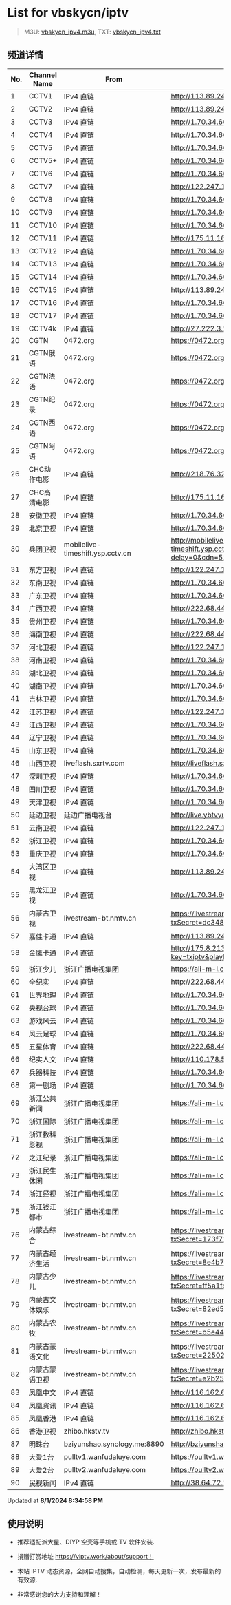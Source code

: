 # List for **vbskycn/iptv**

> M3U: [vbskycn_ipv4.m3u](./vbskycn_ipv4.m3u ), TXT: [vbskycn_ipv4.txt](./txt/vbskycn_ipv4.txt )

## 频道详情

| No. | Channel Name | From | Source |
| --- | ------------ | ---- | ------ |
| 1 | CCTV1 | IPv4 直链 | <http://113.89.244.85:4200/udp/239.77.1.17:5146> |
| 2 | CCTV2 | IPv4 直链 | <http://113.89.244.85:4200/udp/239.77.1.158:5146> |
| 3 | CCTV3 | IPv4 直链 | <http://1.70.34.66:8084/udp/239.1.1.9:8009> |
| 4 | CCTV4 | IPv4 直链 | <http://1.70.34.66:8084/udp/239.1.1.10:8010> |
| 5 | CCTV5 | IPv4 直链 | <http://1.70.34.66:8084/udp/239.1.1.11:8011> |
| 6 | CCTV5+ | IPv4 直链 | <http://1.70.34.66:8084/udp/239.1.1.12:8012> |
| 7 | CCTV6 | IPv4 直链 | <http://1.70.34.66:8084/udp/239.1.1.13:8013> |
| 8 | CCTV7 | IPv4 直链 | <http://122.247.120.120:9999/udp/233.50.200.24:5140> |
| 9 | CCTV8 | IPv4 直链 | <http://1.70.34.66:8084/udp/239.1.1.15:8015> |
| 10 | CCTV9 | IPv4 直链 | <http://1.70.34.66:8084/udp/239.1.1.16:8016> |
| 11 | CCTV10 | IPv4 直链 | <http://1.70.34.66:8084/udp/239.1.1.17:8017> |
| 12 | CCTV11 | IPv4 直链 | <http://175.11.169.166:4022/udp/239.76.245.251:1234> |
| 13 | CCTV12 | IPv4 直链 | <http://1.70.34.66:8084/udp/239.1.1.19:8019> |
| 14 | CCTV13 | IPv4 直链 | <http://1.70.34.66:8084/udp/239.1.1.20:8020> |
| 15 | CCTV14 | IPv4 直链 | <http://1.70.34.66:8084/udp/239.1.1.21:8021> |
| 16 | CCTV15 | IPv4 直链 | <http://113.89.244.85:4200/udp/239.77.1.239:5146> |
| 17 | CCTV16 | IPv4 直链 | <http://1.70.34.66:8084/udp/239.1.1.122:8122> |
| 18 | CCTV17 | IPv4 直链 | <http://1.70.34.66:8084/udp/239.1.1.23:8023> |
| 19 | CCTV4k | IPv4 直链 | <http://27.222.3.214/liveali-tp4k.cctv.cn/live/4K10M.stream/playlist.m3u8> |
| 20 | CGTN | 0472.org | <https://0472.org/hls/cgtn.m3u8> |
| 21 | CGTN俄语 | 0472.org | <https://0472.org/hls/cgtne.m3u8> |
| 22 | CGTN法语 | 0472.org | <https://0472.org/hls/cgtnf.m3u8> |
| 23 | CGTN纪录 | 0472.org | <https://0472.org/hls/cgtnd.m3u8> |
| 24 | CGTN西语 | 0472.org | <https://0472.org/hls/cgtnx.m3u8> |
| 25 | CGTN阿语 | 0472.org | <https://0472.org/hls/cgtna.m3u8> |
| 26 | CHC动作电影 | IPv4 直链 | <http://218.76.32.193:9901/tsfile/live/1020_1.m3u8> |
| 27 | CHC高清电影 | IPv4 直链 | <http://175.11.169.166:4022/udp/239.76.245.242:1234> |
| 28 | 安徽卫视 | IPv4 直链 | <http://1.70.34.66:8084/udp/239.1.1.44:8044> |
| 29 | 北京卫视 | IPv4 直链 | <http://1.70.34.66:8084/udp/239.1.1.41:8041> |
| 30 | 兵团卫视 | mobilelive-timeshift.ysp.cctv.cn | <http://mobilelive-timeshift.ysp.cctv.cn/timeshift/ysp/2022606701/timeshift.m3u8?delay=0&cdn=5202> |
| 31 | 东方卫视 | IPv4 直链 | <http://122.247.120.120:9999/udp/233.50.200.146:5140> |
| 32 | 东南卫视 | IPv4 直链 | <http://1.70.34.66:8084/udp/239.1.1.33:8033> |
| 33 | 广东卫视 | IPv4 直链 | <http://1.70.34.66:8084/udp/239.1.1.49:8049> |
| 34 | 广西卫视 | IPv4 直链 | <http://222.68.44.13:9988/udp/239.45.0.5:5140> |
| 35 | 贵州卫视 | IPv4 直链 | <http://1.70.34.66:8084/udp/239.1.1.43:8043> |
| 36 | 海南卫视 | IPv4 直链 | <http://222.68.44.13:9988/udp/239.45.1.81:5140> |
| 37 | 河北卫视 | IPv4 直链 | <http://122.247.120.120:9999/udp/233.50.200.105:5140> |
| 38 | 河南卫视 | IPv4 直链 | <http://1.70.34.66:8084/udp/239.1.1.34:8034> |
| 39 | 湖北卫视 | IPv4 直链 | <http://1.70.34.66:8084/udp/239.1.1.32:8032> |
| 40 | 湖南卫视 | IPv4 直链 | <http://1.70.34.66:8084/udp/239.1.1.28:8028> |
| 41 | 吉林卫视 | IPv4 直链 | <http://1.70.34.66:8084/udp/239.1.1.30:8030> |
| 42 | 江苏卫视 | IPv4 直链 | <http://122.247.120.120:9999/udp/233.50.200.144:5140> |
| 43 | 江西卫视 | IPv4 直链 | <http://1.70.34.66:8084/udp/239.1.1.52:8052> |
| 44 | 辽宁卫视 | IPv4 直链 | <http://1.70.34.66:8084/udp/239.1.1.42:8042> |
| 45 | 山东卫视 | IPv4 直链 | <http://1.70.34.66:8084/udp/239.1.1.47:8047> |
| 46 | 山西卫视 | liveflash.sxrtv.com | <http://liveflash.sxrtv.com/live/sxwshd.m3u8?sub_m3u8=true&edge_slice=true> |
| 47 | 深圳卫视 | IPv4 直链 | <http://1.70.34.66:8084/udp/239.1.1.39:8039> |
| 48 | 四川卫视 | IPv4 直链 | <http://1.70.34.66:8084/udp/239.1.1.29:8029> |
| 49 | 天津卫视 | IPv4 直链 | <http://1.70.34.66:8084/udp/239.1.1.46:8046> |
| 50 | 延边卫视 | 延边广播电视台 | <http://live.ybtvyun.com/video/s10006-44f040627ca1/index.m3u8> |
| 51 | 云南卫视 | IPv4 直链 | <http://122.247.120.120:9999/udp/233.50.200.115:5140> |
| 52 | 浙江卫视 | IPv4 直链 | <http://1.70.34.66:8084/udp/239.1.1.38:8038> |
| 53 | 重庆卫视 | IPv4 直链 | <http://1.70.34.66:8084/udp/239.1.1.36:8036> |
| 54 | 大湾区卫视 | IPv4 直链 | <http://113.89.244.85:4200/udp/239.77.0.215:5146> |
| 55 | 黑龙江卫视 | IPv4 直链 | <http://1.70.34.66:8084/udp/239.1.1.37:8037> |
| 56 | 内蒙古卫视 | livestream-bt.nmtv.cn | <https://livestream-bt.nmtv.cn/nmtv/2314general.m3u8?txSecret=dc348a27bd36fe1bd63562af5e7269ea&txTime=771EF880> |
| 57 | 嘉佳卡通 | IPv4 直链 | <http://113.89.244.85:4200/udp/239.77.0.179:5146> |
| 58 | 金鹰卡通 | IPv4 直链 | <http://175.8.213.198:8081/tsfile/live/1002_1.m3u8?key=txiptv&playlive=1&authid=0> |
| 59 | 浙江少儿 | 浙江广播电视集团 | <https://ali-m-l.cztv.com/channels/lantian/channel008/1080p.m3u8> |
| 60 | 全纪实 | IPv4 直链 | <http://222.68.44.13:9988/udp/239.45.3.135:5140> |
| 61 | 世界地理 | IPv4 直链 | <http://1.70.34.66:8084/udp/239.1.1.99:8099> |
| 62 | 央视台球 | IPv4 直链 | <http://1.70.34.66:8084/udp/239.1.1.100:8100> |
| 63 | 游戏风云 | IPv4 直链 | <http://1.70.34.66:8084/udp/239.1.1.83:8083> |
| 64 | 风云足球 | IPv4 直链 | <http://1.70.34.66:8084/udp/239.1.1.101:8101> |
| 65 | 五星体育 | IPv4 直链 | <http://222.68.44.13:9988/udp/239.45.3.210:5140> |
| 66 | 纪实人文 | IPv4 直链 | <http://110.178.52.143:8082/udp/239.1.1.45:8045> |
| 67 | 兵器科技 | IPv4 直链 | <http://1.70.34.66:8084/udp/239.1.1.97:8097> |
| 68 | 第一剧场 | IPv4 直链 | <http://1.70.34.66:8084/udp/239.1.1.94:8094> |
| 69 | 浙江公共新闻 | 浙江广播电视集团 | <https://ali-m-l.cztv.com/channels/lantian/channel007/1080p.m3u8> |
| 70 | 浙江国际 | 浙江广播电视集团 | <https://ali-m-l.cztv.com/channels/lantian/channel010/1080p.m3u8> |
| 71 | 浙江教科影视 | 浙江广播电视集团 | <https://ali-m-l.cztv.com/channels/lantian/channel004/1080p.m3u8> |
| 72 | 之江纪录 | 浙江广播电视集团 | <https://ali-m-l.cztv.com/channels/lantian/channel012/1080p.m3u8> |
| 73 | 浙江民生休闲 | 浙江广播电视集团 | <https://ali-m-l.cztv.com/channels/lantian/channel006/1080p.m3u8> |
| 74 | 浙江经视 | 浙江广播电视集团 | <https://ali-m-l.cztv.com/channels/lantian/channel003/1080p.m3u8> |
| 75 | 浙江钱江都市 | 浙江广播电视集团 | <https://ali-m-l.cztv.com/channels/lantian/channel002/1080p.m3u8> |
| 76 | 内蒙古综合 | livestream-bt.nmtv.cn | <https://livestream-bt.nmtv.cn/nmtv/2316general.m3u8?txSecret=173f71025a2de64458989cfb281a0a37&txTime=771E8800> |
| 77 | 内蒙古经济生活 | livestream-bt.nmtv.cn | <https://livestream-bt.nmtv.cn/nmtv/2317general.m3u8?txSecret=8e4b7cf6a2c8a75f74aef1a8a07cef43&txTime=771E8800> |
| 78 | 内蒙古少儿 | livestream-bt.nmtv.cn | <https://livestream-bt.nmtv.cn/nmtv/2318general.m3u8?txSecret=ff5a1fd70ea228ee35b0d29895f37c56&txTime=771E8800> |
| 79 | 内蒙古文体娱乐 | livestream-bt.nmtv.cn | <https://livestream-bt.nmtv.cn/nmtv/2319general.m3u8?txSecret=82ed51a2a4cbf85b62fec8ef2bfe4529&txTime=771E8800> |
| 80 | 内蒙古农牧 | livestream-bt.nmtv.cn | <https://livestream-bt.nmtv.cn/nmtv/2320general.m3u8?txSecret=b5e44fcd9473993661f17746112ad1b7&txTime=771E8800> |
| 81 | 内蒙古蒙语文化 | livestream-bt.nmtv.cn | <https://livestream-bt.nmtv.cn/nmtv/2321general.m3u8?txSecret=2250268a1d326dbbc4cbf0ba32649ca5&txTime=771E8800> |
| 82 | 内蒙古蒙语卫视 | livestream-bt.nmtv.cn | <https://livestream-bt.nmtv.cn/nmtv/2315general.m3u8?txSecret=e2b255285dd119a92c8aa5cdf00f8b84&txTime=771EF880> |
| 83 | 凤凰中文 | IPv4 直链 | <http://116.162.6.192/1.v.smtcdns.net/qctv.fengshows.cn/live/0701pcc72.m3u8> |
| 84 | 凤凰资讯 | IPv4 直链 | <http://116.162.6.192/1.v.smtcdns.net/qctv.fengshows.cn/live/0701pin72.m3u8> |
| 85 | 凤凰香港 | IPv4 直链 | <http://116.162.6.192/1.v.smtcdns.net/qctv.fengshows.cn/live/0701phk72.m3u8> |
| 86 | 香港卫视 | zhibo.hkstv.tv | <http://zhibo.hkstv.tv/livestream/mutfysrq/playlist.m3u8> |
| 87 | 明珠台 | bziyunshao.synology.me:8890 | <http://bziyunshao.synology.me:8890/bysid/2> |
| 88 | 大爱1台 | pulltv1.wanfudaluye.com | <https://pulltv1.wanfudaluye.com/live/tv1.m3u8> |
| 89 | 大爱2台 | pulltv2.wanfudaluye.com | <https://pulltv2.wanfudaluye.com/live/tv2.m3u8> |
| 90 | 民视新闻 | IPv4 直链 | <http://38.64.72.148:80/hls/modn/list/4012/chunklist1.m3u8> |

Updated at **8/1/2024 8:34:58 PM**

## 使用说明

- 推荐适配派大星、DIYP 空壳等手机或 TV 软件安装.

- 捐赠打赏地址 <https://viptv.work/about/support！>

- 本站 IPTV 动态资源，全网自动搜集，自动检测，每天更新一次，发布最新的有效源.

- 非常感谢您的大力支持和理解！
